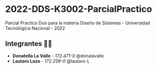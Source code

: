 # 2022-DDS-K3002-ParcialPractico
Parcial Practico Duo para la materia Diseño de Sistemas - Universidad Tecnológica Nacional - 2022 

## Integrantes 🧑‍💻
- **Donatella La Valle** - *172.471-0* @donalavalle 
- **Lautaro Lazo** - *172.258-0* @lautaro-L
